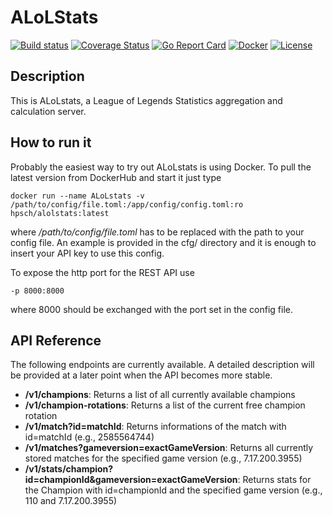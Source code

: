 # ALoLStats

[![Build status](https://git.abyle.org/hps/alolstats/badges/master/pipeline.svg)](https://git.abyle.org/hps/alolstats/commits/master)
[![Coverage Status](https://git.abyle.org/hps/alolstats/badges/master/coverage.svg)](https://git.abyle.org/hps/alolstats/commits/master)
[![Go Report Card](https://goreportcard.com/badge/github.com/torlenor/alolstats)](https://goreportcard.com/report/github.com/torlenor/alolstats)
[![Docker](https://img.shields.io/docker/pulls/hpsch/alolstats.svg)](https://hub.docker.com/r/hpsch/alolstats/)
[![License](https://img.shields.io/badge/license-MIT-blue.svg)](/LICENSE)

## Description

This is ALoLstats, a League of Legends Statistics aggregation and calculation server.

## How to run it

Probably the easiest way to try out ALoLstats is using Docker. To pull the latest version from DockerHub and start it just type

```
docker run --name ALoLstats -v /path/to/config/file.toml:/app/config/config.toml:ro hpsch/alolstats:latest
```

where _/path/to/config/file.toml_ has to be replaced with the path to your config file. An example is provided in the cfg/ directory and it is enough to insert your API key to use this config.

To expose the http port for the REST API use
```
-p 8000:8000
```
where 8000 should be exchanged with the port set in the config file.

## API Reference

The following endpoints are currently available. A detailed description will be provided at a later point when the API becomes more stable.

* **/v1/champions**: Returns a list of all currently available champions
* **/v1/champion-rotations**: Returns a list of the current free champion rotation
* **/v1/match?id=matchId**: Returns informations of the match with id=matchId (e.g., 2585564744)
* **/v1/matches?gameversion=exactGameVersion**: Returns all currently stored matches for the specified game version (e.g., 7.17.200.3955)
* **/v1/stats/champion?id=championId&gameversion=exactGameVersion**: Returns stats for the Champion with id=championId and the specified game version (e.g., 110 and 7.17.200.3955)
